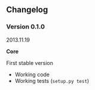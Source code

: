 ## Changelog
### Version 0.1.0
2013.11.19

**Core**

First stable version
* Working code
* Working tests (`setup.py test`)

